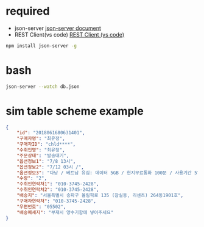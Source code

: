 # required
- json-server [json-server document](https://www.npmjs.com/package/json-server)
- REST Client(vs code) [REST Client (vs code)](https://gist.github.com/shimdh/4e2e3457fd316372311c6d789ccc5ffa)
```bash
npm install json-server -g
```

# bash
```bash
json-server --watch db.json
```

# sim table scheme example
```json
{
    "id": "2018061680631401",
    "구매자명": "최유정",
    "구매자ID": "chld****",
    "수취인명": "최유정",
    "주문상태": "발송대기",
    "옵션정보1": "7/8 13시",
    "옵션정보2": "7/12 03시 /",
    "옵션정보3": "다낭 / 베트남 유심: 데이터 5GB / 현지무료통화 100분 / 사용기간 5일",
    "수량": "2",
    "수취인연락처1": "010-3745-2428",
    "수취인연락처2": "010-3745-2428",
    "배송지": "서울특별시 송파구 올림픽로 135 (잠실동, 리센츠) 264동1901호",
    "구매자연락처": "010-3745-2428",
    "우편번호": "05502",
    "배송메세지": "부재시 양수기함에 넣어주세요"
}
```